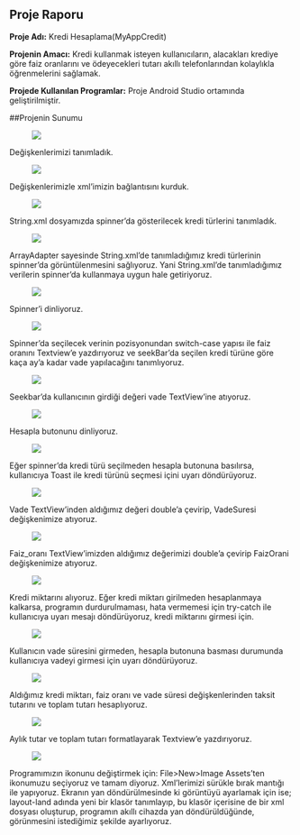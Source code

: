 ## Proje Raporu

**Proje Adı:** Kredi Hesaplama(MyAppCredit)

**Projenin Amacı:** Kredi kullanmak isteyen kullanıcıların, alacakları krediye göre faiz oranlarını ve ödeyecekleri tutarı akıllı telefonlarından kolaylıkla öğrenmelerini sağlamak.

**Projede Kullanılan Programlar:** Proje Android Studio ortamında geliştirilmiştir.

##Projenin Sunumu

<figure>
        <img src="pro-lang\Android\KrediHesaplama/images/1.png">
</figure>


Değişkenlerimizi tanımladık.


<figure>
        <img src="pro-lang\Android\KrediHesaplama/images/2.png">
</figure>

Değişkenlerimizle xml’imizin bağlantısını kurduk.


<figure>
        <img src="pro-lang\Android\KrediHesaplama/images/3.png">
</figure>

String.xml dosyamızda spinner’da gösterilecek kredi türlerini tanımladık.


<figure>
        <img src="pro-lang\Android\KrediHesaplama/images/4.png">
</figure>

ArrayAdapter sayesinde String.xml’de tanımladığımız kredi türlerinin spinner’da
görüntülenmesini sağlıyoruz. Yani String.xml’de tanımladığımız verilerin
spinner’da kullanmaya uygun hale getiriyoruz.


<figure>
        <img src="pro-lang\Android\KrediHesaplama/images/5.png">
</figure>

Spinner’i dinliyoruz.


<figure>
        <img src="pro-lang\Android\KrediHesaplama/images/6.png">
</figure>


Spinner’da seçilecek verinin pozisyonundan switch-case yapısı ile faiz oranını Textview’e yazdırıyoruz ve seekBar’da seçilen kredi türüne göre kaça ay’a kadar vade yapılacağını tanımlıyoruz.



<figure>
        <img src="pro-lang\Android\KrediHesaplama/images/7.png">
</figure>


Seekbar’da kullanıcının girdiği değeri vade TextView’ine atıyoruz.


<figure>
        <img src="pro-lang\Android\KrediHesaplama/images/8.png">
</figure>


Hesapla butonunu dinliyoruz.


<figure>
        <img src="pro-lang\Android\KrediHesaplama/images/9.png">
</figure>


Eğer spinner’da kredi türü seçilmeden hesapla butonuna basılırsa, kullanıcıya Toast ile kredi türünü seçmesi içini uyarı döndürüyoruz.


<figure>
        <img src="pro-lang\Android\KrediHesaplama/images/10.png">
</figure>

Vade TextView’inden aldığımız değeri double’a çevirip, VadeSuresi değişkenimize atıyoruz.


<figure>
        <img src="pro-lang\Android\KrediHesaplama/images/11.png">
</figure>

Faiz_oranı TextView’imizden aldığımız değerimizi double’a çevirip FaizOrani değişkenimize atıyoruz.


<figure>
        <img src="pro-lang\Android\KrediHesaplama/images/12.png">
</figure>

Kredi miktarını alıyoruz. Eğer kredi miktarı girilmeden hesaplanmaya kalkarsa, programın durdurulmaması, hata vermemesi için try-catch ile kullanıcıya uyarı mesajı döndürüyoruz, kredi miktarını girmesi için.


<figure>
        <img src="pro-lang\Android\KrediHesaplama/images/13.png">
</figure>

Kullanıcın vade süresini girmeden, hesapla butonuna basması durumunda kullanıcıya vadeyi girmesi için uyarı döndürüyoruz.


<figure>
        <img src="pro-lang\Android\KrediHesaplama/images/14.png">
</figure>

Aldığımız kredi miktarı, faiz oranı ve vade süresi değişkenlerinden taksit tutarını ve toplam tutarı hesaplıyoruz.


<figure>
        <img src="pro-lang\Android\KrediHesaplama/images/15.png">
</figure>

Aylık tutar ve toplam tutarı formatlayarak Textview’e yazdırıyoruz.


<figure>
        <img src="pro-lang\Android\KrediHesaplama/images/16.png">
</figure>


Programımızın ikonunu değiştirmek için: File>New>Image Assets’ten ikonumuzu seçiyoruz ve tamam diyoruz.
Xml’lerimizi sürükle bırak mantığı ile yapıyoruz. Ekranın yan döndürülmesinde ki görüntüyü ayarlamak için ise; layout-land adında yeni bir klasör tanımlayıp, bu klasör içerisine de bir xml dosyası oluşturup, programın akıllı cihazda yan döndürüldüğünde, görünmesini istediğimiz şekilde ayarlıyoruz.